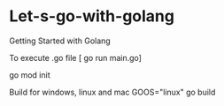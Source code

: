 # Let-s-go-with-golang
Getting Started with Golang


To execute .go file [ go run main.go]


go mod init

Build for windows, linux and mac
GOOS="linux" go build

